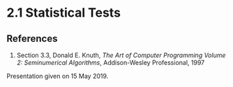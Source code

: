 # 2.1 Statistical Tests

## References
1. Section 3.3, Donald E. Knuth, _The Art of Computer Programming Volume 2: Seminumerical Algorithms_, Addison-Wesley Professional, 1997

Presentation given on 15 May 2019.